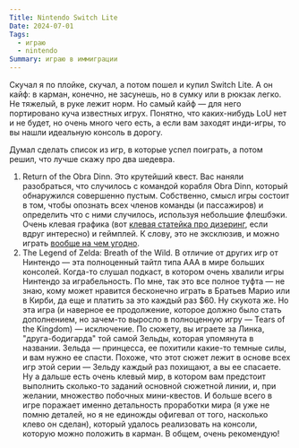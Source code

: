 ```yaml
---
Title: Nintendo Switch Lite
Date: 2024-07-01
Tags:
  - играю
  - nintendo
Summary: играю в иммиграции
---
```


Скучал я по плойке, скучал, а потом пошел и купил Switch Lite. А он кайф: в карман, конечно, не засунешь, но в сумку или в рюкзак легко. Не тяжелый, в руке лежит норм. Но самый кайф — для него портировано куча известных игрух. Понятно, что каких-нибудь LoU нет и не будет, но очень много чего есть, а если вам заходят инди-игры, то вы нашли идеальную консоль в дорогу.

Думал сделать список из игр, в которые успел поиграть, а потом решил, что лучше скажу про два шедевра.

1. Return of the Obra Dinn. Это крутейший квест. Вас наняли разобраться, что случилось с командой корабля Obra Dinn, который обнаружился совершенно пустым. Собственно, смысл игры состоит в том, чтобы опознать всех членов команды (и пассажиров) и определить что с ними случилось, используя небольшие флешбэки. Очень клевая графика (вот [клевая статейка про дизеринг][dithering], если вдруг интересно) и геймплей. К слову, это не эксклюзив, и можно играть [вообще на чем угодно][obra]. 
2. The Legend of Zelda: Breath of the Wild. В отличие от других игр от Нинтендо — эта полноценный тайтл типа AAA в мире больших консолей. Когда-то слушал подкаст, в котором очень хвалили игры Нинтендо за играбельность. По мне, так это все полное туфта — не знаю, кому может нравится бесконечно играть в Братьев Марио или в Кирби, да еще и платить за это каждый раз $60. Ну скукота же. Но эта игра (и наверное ее продолжение, которое должно было стать дополнением, но зачем-то выросло в полноценную игру — Tears of the Kingdom) — исключение. По сюжету, вы играете за Линка, "друга-бодигарда" той самой Зельды, которая упомянута в названии. Зельда — принцесса, ее похитили какие-то темные силы, и вам нужно ее спасти. Похоже, что этот сюжет лежит в основе всех игр этой серии — Зельду каждый раз похищают, а вы ее спасаете. Ну а дальше есть очень клевый мир, в котором вам предстоит выполнить сколько-то заданий основной сюжетной линии, и, при желании, множество побочных мини-квестов. И больше всего в игре поражает именно детальность проработки мира (я уже не помню деталей, но я не единожды офигевал от того, насколько клево он сделан), который удалось реализовать на консоли, которую можно положить в карман. В общем, очень рекомендую!

[obra]: https://en.wikipedia.org/wiki/Return_of_the_Obra_Dinn
[dithering]: https://surma.dev/things/ditherpunk/
